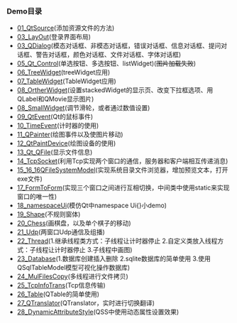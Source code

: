 ### Demo目录

- [01_QtSource](https://github.com/whyzzd/QtStudy/tree/master/01_QtSource)(添加资源文件的方法)
- [03_LayOut](https://github.com/whyzzd/QtStudy/tree/master/03_LayOut)(登录界面布局)
- [03_QDialog](https://github.com/whyzzd/QtStudy/tree/master/03_QDialog)(模态对话框、非模态对话框，错误对话框、信息对话框、提问对话框、警告对话框，颜色对话框、文件对话框、字体对话框)
- [05_Qt_Control](https://github.com/whyzzd/QtStudy/tree/master/05_Qt_Control)(单选按钮、多选按钮、listWidget)(~~图片加载失败~~)
- [06_TreeWidget](https://github.com/whyzzd/QtStudy/tree/master/06_TreeWidget)(treeWidget应用)
- [07_TableWidget](https://github.com/whyzzd/QtStudy/tree/master/07_TableWidget)(TableWidget应用)
- [08_OrtherWidget](https://github.com/whyzzd/QtStudy/tree/master/08_OrtherWidget)(设置stackedWidget的显示页、改变下拉框选项、用QLabel和QMovie显示图片)
- [08_SmallWidget](https://github.com/whyzzd/QtStudy/tree/master/08_SmallWidget)(调节滑轮，或者通过数值设置)
- [09_QtEvent](https://github.com/whyzzd/QtStudy/tree/master/09_QtEvent)(Qt的鼠标事件)
- [10_TimeEvent](https://github.com/whyzzd/QtStudy/tree/master/10_TimeEvent)(计时器的使用)
- [11_QPainter](https://github.com/whyzzd/QtStudy/tree/master/11_QPainter)(绘图事件以及使图片移动)
- [12_QtPaintDevice](https://github.com/whyzzd/QtStudy/tree/master/12_QtPaintDevice)(绘图设备的使用)
- [13_Qt_QFile](https://github.com/whyzzd/QtStudy/tree/master/13_Qt_QFile)(显示文件信息)
- [14_TcpSocket](https://github.com/whyzzd/QtStudy/tree/master/14_TcpSocket)(利用Tcp实现两个窗口的通信，服务器和客户端相互传递消息)
- [15_16_16QFileSystemModel](https://github.com/whyzzd/QtStudy/tree/master/15_QFileSystemModel)(实现系统目录文件浏览器，增加预览文本，打开exe文件)
- [17_FormToForm](https://github.com/whyzzd/QtStudy/tree/master/17_FormToForm)(实现三个窗口之间进行互相切换，中间类中使用static来实现窗口的唯一性)
- [18_namespaceUi](https://github.com/whyzzd/QtStudy/tree/master/18_namespaceUi)(模仿Qt中namespace Ui{}小demo)
- [19_Shape](https://github.com/whyzzd/QtStudy/tree/master/19_Shape)(不规则窗体)
- [20_Chess](https://github.com/whyzzd/QtStudy/tree/master/20_Chess)(画棋盘，以及单个棋子的移动)
- [21_Udp](https://github.com/whyzzd/QtStudy/tree/master/21_Udp)(两窗口Udp通信及组播)
- [22_Thread](https://github.com/whyzzd/QtStudy/tree/master/22_Thread)(1.继承线程类方式：子线程让计时器停止  2.自定义类放入线程方式：子线程让计时器停止 3.子线程中画图)
- [23_Database](https://github.com/whyzzd/QtStudy/tree/master/23_Database)(1.数据库创建插入删除 2.sqlite数据库的简单使用 3.使用QSqlTableModel模型可视化操作数据库)
- [24_MulFilesCopy](https://github.com/whyzzd/QtStudy/tree/master/24_MulFilesCopy)(多线程进行文件拷贝)
- [25_TcpInfoTrans](https://github.com/whyzzd/QtStudy/tree/master/25_TcpInfoTrans)(Tcp信息传输)
- [26_Table](https://github.com/whyzzd/QtStudy/tree/master/26_Table)(QTable的简单使用)
- [27_QTranslator](https://github.com/whyzzd/QtStudy/tree/master/27_QTranslator)(QTranslator，实时进行切换翻译)
- [28_DynamicAttributeStyle](https://github.com/whyzzd/QtStudy/tree/master/28_DynamicAttributeStyle)(QSS中使用动态属性设置效果)

